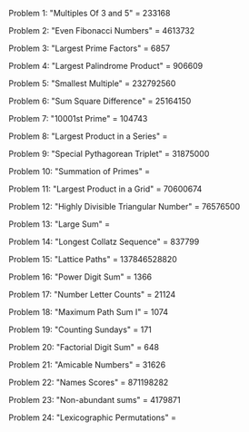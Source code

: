 Problem 1: "Multiples Of 3 and 5" = 233168

Problem 2: "Even Fibonacci Numbers" = 4613732

Problem 3: "Largest Prime Factors" = 6857

Problem 4: "Largest Palindrome Product" = 906609

Problem 5: "Smallest Multiple" = 232792560

Problem 6: "Sum Square Difference" = 25164150

Problem 7: "10001st Prime" = 104743

Problem 8: "Largest Product in a Series" =

Problem 9: "Special Pythagorean Triplet" = 31875000

Problem 10: "Summation of Primes" =

Problem 11: "Largest Product in a Grid" = 70600674

Problem 12: "Highly Divisible Triangular Number" = 76576500

Problem 13: "Large Sum" =

Problem 14: "Longest Collatz Sequence" = 837799

Problem 15: "Lattice Paths" = 137846528820

Problem 16: "Power Digit Sum" = 1366

Problem 17: "Number Letter Counts" = 21124

Problem 18: "Maximum Path Sum I" = 1074

Problem 19: "Counting Sundays" = 171

Problem 20: "Factorial Digit Sum" = 648

Problem 21: "Amicable Numbers" = 31626

Problem 22: "Names Scores" = 871198282

Problem 23: "Non-abundant sums" = 4179871

Problem 24: "Lexicographic Permutations" =
